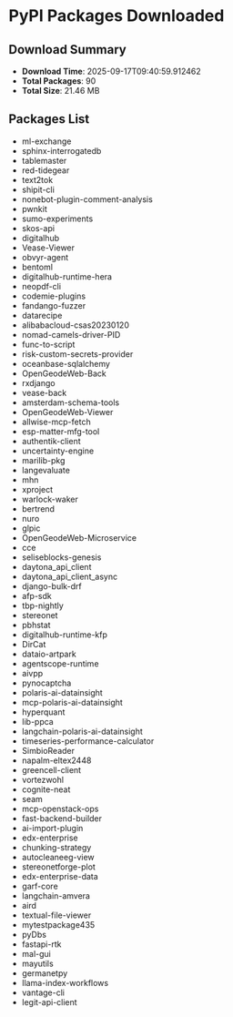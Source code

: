 # PyPI Packages Downloaded

## Download Summary
- **Download Time**: 2025-09-17T09:40:59.912462
- **Total Packages**: 90
- **Total Size**: 21.46 MB

## Packages List
- ml-exchange
- sphinx-interrogatedb
- tablemaster
- red-tidegear
- text2tok
- shipit-cli
- nonebot-plugin-comment-analysis
- pwnkit
- sumo-experiments
- skos-api
- digitalhub
- Vease-Viewer
- obvyr-agent
- bentoml
- digitalhub-runtime-hera
- neopdf-cli
- codemie-plugins
- fandango-fuzzer
- datarecipe
- alibabacloud-csas20230120
- nomad-camels-driver-PID
- func-to-script
- risk-custom-secrets-provider
- oceanbase-sqlalchemy
- OpenGeodeWeb-Back
- rxdjango
- vease-back
- amsterdam-schema-tools
- OpenGeodeWeb-Viewer
- allwise-mcp-fetch
- esp-matter-mfg-tool
- authentik-client
- uncertainty-engine
- marilib-pkg
- langevaluate
- mhn
- xproject
- warlock-waker
- bertrend
- nuro
- glpic
- OpenGeodeWeb-Microservice
- cce
- seliseblocks-genesis
- daytona_api_client
- daytona_api_client_async
- django-bulk-drf
- afp-sdk
- tbp-nightly
- stereonet
- pbhstat
- digitalhub-runtime-kfp
- DirCat
- dataio-artpark
- agentscope-runtime
- aivpp
- pynocaptcha
- polaris-ai-datainsight
- mcp-polaris-ai-datainsight
- hyperquant
- lib-ppca
- langchain-polaris-ai-datainsight
- timeseries-performance-calculator
- SimbioReader
- napalm-eltex2448
- greencell-client
- vortezwohl
- cognite-neat
- seam
- mcp-openstack-ops
- fast-backend-builder
- ai-import-plugin
- edx-enterprise
- chunking-strategy
- autocleaneeg-view
- stereonetforge-plot
- edx-enterprise-data
- garf-core
- langchain-amvera
- aird
- textual-file-viewer
- mytestpackage435
- pyDbs
- fastapi-rtk
- mal-gui
- mayutils
- germanetpy
- llama-index-workflows
- vantage-cli
- legit-api-client
